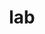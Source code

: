 # lab
<!DOCTYPE html>
<html lang="en">

<head>
    <meta charset="UTF-8">
    <meta http-equiv="X-UA-Compatible" content="IE=edge">
    <meta name="viewport" content="width=device-width, initial-scale=1.0">
    <title>Document</title>
    <style>
        #login {
            display: flex;
            justify-content: center;
            padding-top: 30px;
        }
        .Login-form {
            border: 2px solid black;
            border-radius: 10px;
            width: 450px;
            height: 350px;

        }
        h1 {
            text-align: center;
        }
        form {
            text-align: center;
            margin: 2rem;
        }

        input {
            margin: .7rem;
            height: 1.7rem;
            width: 16rem;
        }
        button {
            margin-top: 2rem;
            height: 2rem;
            width: 16rem;
            border-radius: 1rem;
            border: none;
            font-family: monospace;
            columns: white;
            background-color: crimson;

        }
        button:hover {
            color: white;
            background-color: black;
            text-align: center;
            cursor: pointer;
        }
    </style>

</head>

<body>
    <div id="Login">
        <div class="SIGNUP-form">
            <h1>SIGNUP FORM</h1>
            <div class="cart">
                <form action="/Login" method="post">
                    <label>Full Name :</label>
                    <input type="text" name="fullname" placeholder="Enter Your Full Name"><br><br>
                    <label>Password :</label>
                    <input type="password" name=" password" placeholder="Enter Your Last name">
                    <br>
                    <button type="submit">LOG IN </button>
                </form>
            </div>
        </div>
    </div>
</body>

</html>

**DISCRIPTION OF CODE**
https://docs.google.com/document/d/182e7Q3mNKrIApeo3CwrmYV3aQpBx19CJ-Bezewd07Bo/edit


